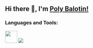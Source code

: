 ## Hi there 👋, I'm [Poly Balotin!](https://www.linkedin.com/in/polyana-balotin/) 

### Languages and Tools:

<img src="https://cdn.jsdelivr.net/gh/devicons/devicon/icons/git/git-original.svg" width="40" height="40"/>
<img src="https://cdn.jsdelivr.net/gh/devicons/devicon/icons/docker/docker-plain-wordmark.svg" />
          
          
          
